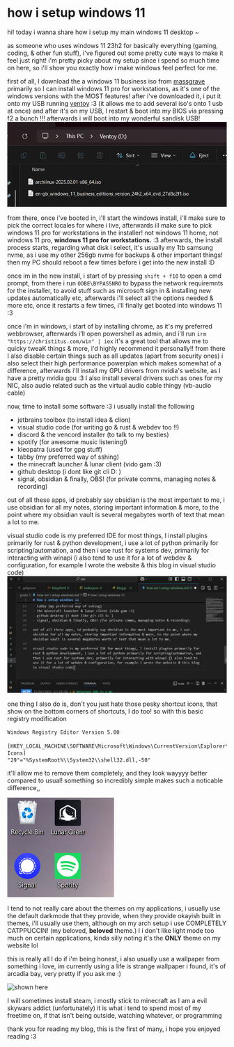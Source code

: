 # how i setup windows 11

hi! today i wanna share how i setup my main windows 11 desktop ~

as someone who uses windows 11 23h2 for basically everything (gaming, coding, & other fun stuff), i've figured out some pretty cute ways to make it feel just right! i'm pretty picky about my setup since i spend so much time on here, so i'll show you exactly how i make windows feel perfect for me.

first of all, I download the a windows 11 business iso from [massgrave](https://massgrave.dev/windows_11_links) primarily so I can install windows 11 pro for workstations, as it's one of the windows versions with the MOST features!
after i've downloaded it, i put it onto my USB running [ventoy](https://www.ventoy.net/) :3 (it allows me to add several iso's onto 1 usb at once) and after it's on my USB, I restart & boot into my BIOS via pressing f2 a bunch !!! afterwards i will boot into my wonderful sandisk USB! ![shown here](assets\blog\windows\ventoy.png)

from there, once i've booted in, i'll start the windows install, i'll make sure to pick the correct locales for where i live, afterwards ill make sure to pick windows 11 pro for workstations in the installer! not windows 11 home, not windows 11 pro, **windows 11 pro for workstations.** :3 afterwards, the install process starts, regarding what disk i select, it's usually my 1tb samsung nvme, as i use my other 256gb nvme for backups & other important things! then my PC should reboot a few times before i get into the new install :D

once im in the new install, i start of by pressing `shift + f10` to open a cmd prompt, from there i run `OOBE\BYPASSNRO` to bypass the network requiremnts for the installer, to avoid stuff such as microsoft sign in & installing new updates automatically etc, afterwards i'll select all the options needed & more etc, once it restarts a few times, i'll finally get booted into windows 11 :3

once i'm in windows, i start of by installing chrome, as it's my preferred webbrowser, afterwards i'll open powershell as admin, and i'll run `irm "https://christitus.com/win" | iex` it's a great tool that allows me to quicky tweaK things & more, i'd highly recommend it personally!! from there I also disable certain things such as all updates (apart from security ones) i also select their high performance powerplan which makes somewhat of a difference, afterwards i'll install my GPU drivers from nvidia's website, as I have a pretty nvidia gpu :3 I also install several drivers such as ones for my NIC, also audio related such as the virtual audio cable thingy (vb-audio cable)

now, time to install some software :3 i usually install the following

- jetbrains toolbox (to install idea & clion)
- visual studio code (for writing go & rust & webdev too !!)
- discord & the vencord installer (to talk to my besties)
- spotify (for awesome music listening!)
- kleopatra (used for gpg stuff)
- tabby (my preferred way of sshing)
- the minecraft launcher & lunar client (vido gam :3)
- github desktop (i dont like git cli D: )
- signal, obsidian & finally, OBS! (for private comms, managing notes & recording)

out of all these apps, id probably say obsidian is the most important to me, i use obsidian for all my notes, storing important information & more, to the point where my obsidian vault is several megabytes worth of text that mean a lot to me.

visual studio code is my preferred IDE for most things, I install plugins primarily for rust & python development, i use a lot of python primarily for scripting/automation, and then i use rust for systems dev, primarily for interacting with winapi (i also tend to use it for a lot of webdev & configuration, for example I wrote the website & this blog in visual studio code) ![shown here](assets\blog\windows\vsc.png)

one thing I also do is, don't you just hate those pesky shortcut icons, that show on the bottom corners of shortcuts, I do too! so with this basic registry modification

```
Windows Registry Editor Version 5.00

[HKEY_LOCAL_MACHINE\SOFTWARE\Microsoft\Windows\CurrentVersion\Explorer\Shell Icons]
"29"="%SystemRoot%\\System32\\shell32.dll,-50"
```

it'll allow me to remove them completely, and they look wayyyy better compared to usual! something so incredibly simple makes such a noticable difference,,

![shown here](assets\blog\windows\icons.png)

I tend to not really care about the themes on my applications, i usually use the default darkmode that they provide, when they provide okayish built in themes, i'll usually use them, although on my arch setup i use COMPLETELY CATPPUCCIN! (my beloved, **beloved** theme.) I i don't like light mode too much on certain applications, kinda silly noting it's the **ONLY** theme on my website lol

this is really all I do if i'm being honest, i also usually use a wallpaper from something i love, im currently using a life is strange wallpaper i found, it's of arcadia bay, very pretty if you ask me :)

![shown here](assets\blog\windows\desktop.png)

I will sometimes install steam, i mostly stick to minecraft as I am a evil skywars addict (unfortunately) it is what i tend to spend most of my freetime on, if that isn't being outside, watching whatever, or programming

thank you for reading my blog, this is the first of many, i hope you enjoyed reading :3
